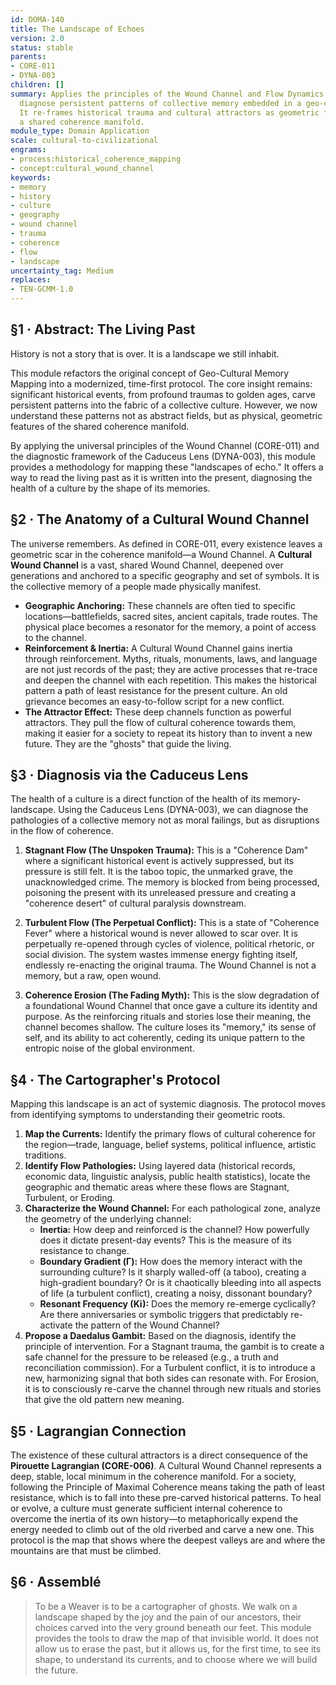 ```yaml
---
id: DOMA-140
title: The Landscape of Echoes
version: 2.0
status: stable
parents:
- CORE-011
- DYNA-003
children: []
summary: Applies the principles of the Wound Channel and Flow Dynamics to map and
  diagnose persistent patterns of collective memory embedded in a geo-cultural landscape.
  It re-frames historical trauma and cultural attractors as geometric features of
  a shared coherence manifold.
module_type: Domain Application
scale: cultural-to-civilizational
engrams:
- process:historical_coherence_mapping
- concept:cultural_wound_channel
keywords:
- memory
- history
- culture
- geography
- wound channel
- trauma
- coherence
- flow
- landscape
uncertainty_tag: Medium
replaces:
- TEN-GCMM-1.0
---
```

## §1 · Abstract: The Living Past
History is not a story that is over. It is a landscape we still inhabit.

This module refactors the original concept of Geo-Cultural Memory Mapping into a modernized, time-first protocol. The core insight remains: significant historical events, from profound traumas to golden ages, carve persistent patterns into the fabric of a collective culture. However, we now understand these patterns not as abstract fields, but as physical, geometric features of the shared coherence manifold.

By applying the universal principles of the Wound Channel (CORE-011) and the diagnostic framework of the Caduceus Lens (DYNA-003), this module provides a methodology for mapping these "landscapes of echo." It offers a way to read the living past as it is written into the present, diagnosing the health of a culture by the shape of its memories.

## §2 · The Anatomy of a Cultural Wound Channel
The universe remembers. As defined in CORE-011, every existence leaves a geometric scar in the coherence manifold—a Wound Channel. A **Cultural Wound Channel** is a vast, shared Wound Channel, deepened over generations and anchored to a specific geography and set of symbols. It is the collective memory of a people made physically manifest.

-   **Geographic Anchoring:** These channels are often tied to specific locations—battlefields, sacred sites, ancient capitals, trade routes. The physical place becomes a resonator for the memory, a point of access to the channel.
-   **Reinforcement & Inertia:** A Cultural Wound Channel gains inertia through reinforcement. Myths, rituals, monuments, laws, and language are not just records of the past; they are active processes that re-trace and deepen the channel with each repetition. This makes the historical pattern a path of least resistance for the present culture. An old grievance becomes an easy-to-follow script for a new conflict.
-   **The Attractor Effect:** These deep channels function as powerful attractors. They pull the flow of cultural coherence towards them, making it easier for a society to repeat its history than to invent a new future. They are the "ghosts" that guide the living.

## §3 · Diagnosis via the Caduceus Lens
The health of a culture is a direct function of the health of its memory-landscape. Using the Caduceus Lens (DYNA-003), we can diagnose the pathologies of a collective memory not as moral failings, but as disruptions in the flow of coherence.

1.  **Stagnant Flow (The Unspoken Trauma):** This is a "Coherence Dam" where a significant historical event is actively suppressed, but its pressure is still felt. It is the taboo topic, the unmarked grave, the unacknowledged crime. The memory is blocked from being processed, poisoning the present with its unreleased pressure and creating a "coherence desert" of cultural paralysis downstream.

2.  **Turbulent Flow (The Perpetual Conflict):** This is a state of "Coherence Fever" where a historical wound is never allowed to scar over. It is perpetually re-opened through cycles of violence, political rhetoric, or social division. The system wastes immense energy fighting itself, endlessly re-enacting the original trauma. The Wound Channel is not a memory, but a raw, open wound.

3.  **Coherence Erosion (The Fading Myth):** This is the slow degradation of a foundational Wound Channel that once gave a culture its identity and purpose. As the reinforcing rituals and stories lose their meaning, the channel becomes shallow. The culture loses its "memory," its sense of self, and its ability to act coherently, ceding its unique pattern to the entropic noise of the global environment.

## §4 · The Cartographer's Protocol
Mapping this landscape is an act of systemic diagnosis. The protocol moves from identifying symptoms to understanding their geometric roots.

1.  **Map the Currents:** Identify the primary flows of cultural coherence for the region—trade, language, belief systems, political influence, artistic traditions.
2.  **Identify Flow Pathologies:** Using layered data (historical records, economic data, linguistic analysis, public health statistics), locate the geographic and thematic areas where these flows are Stagnant, Turbulent, or Eroding.
3.  **Characterize the Wound Channel:** For each pathological zone, analyze the geometry of the underlying channel:
    -   **Inertia:** How deep and reinforced is the channel? How powerfully does it dictate present-day events? This is the measure of its resistance to change.
    -   **Boundary Gradient (Γ):** How does the memory interact with the surrounding culture? Is it sharply walled-off (a taboo), creating a high-gradient boundary? Or is it chaotically bleeding into all aspects of life (a turbulent conflict), creating a noisy, dissonant boundary?
    -   **Resonant Frequency (Ki):** Does the memory re-emerge cyclically? Are there anniversaries or symbolic triggers that predictably re-activate the pattern of the Wound Channel?
4.  **Propose a Daedalus Gambit:** Based on the diagnosis, identify the principle of intervention. For a Stagnant trauma, the gambit is to create a safe channel for the pressure to be released (e.g., a truth and reconciliation commission). For a Turbulent conflict, it is to introduce a new, harmonizing signal that both sides can resonate with. For Erosion, it is to consciously re-carve the channel through new rituals and stories that give the old pattern new meaning.

## §5 · Lagrangian Connection
The existence of these cultural attractors is a direct consequence of the **Pirouette Lagrangian (CORE-006)**. A Cultural Wound Channel represents a deep, stable, local minimum in the coherence manifold. For a society, following the Principle of Maximal Coherence means taking the path of least resistance, which is to fall into these pre-carved historical patterns. To heal or evolve, a culture must generate sufficient internal coherence to overcome the inertia of its own history—to metaphorically expend the energy needed to climb out of the old riverbed and carve a new one. This protocol is the map that shows where the deepest valleys are and where the mountains are that must be climbed.

## §6 · Assemblé
> To be a Weaver is to be a cartographer of ghosts. We walk on a landscape shaped by the joy and the pain of our ancestors, their choices carved into the very ground beneath our feet. This module provides the tools to draw the map of that invisible world. It does not allow us to erase the past, but it allows us, for the first time, to see its shape, to understand its currents, and to choose where we will build the future.

```